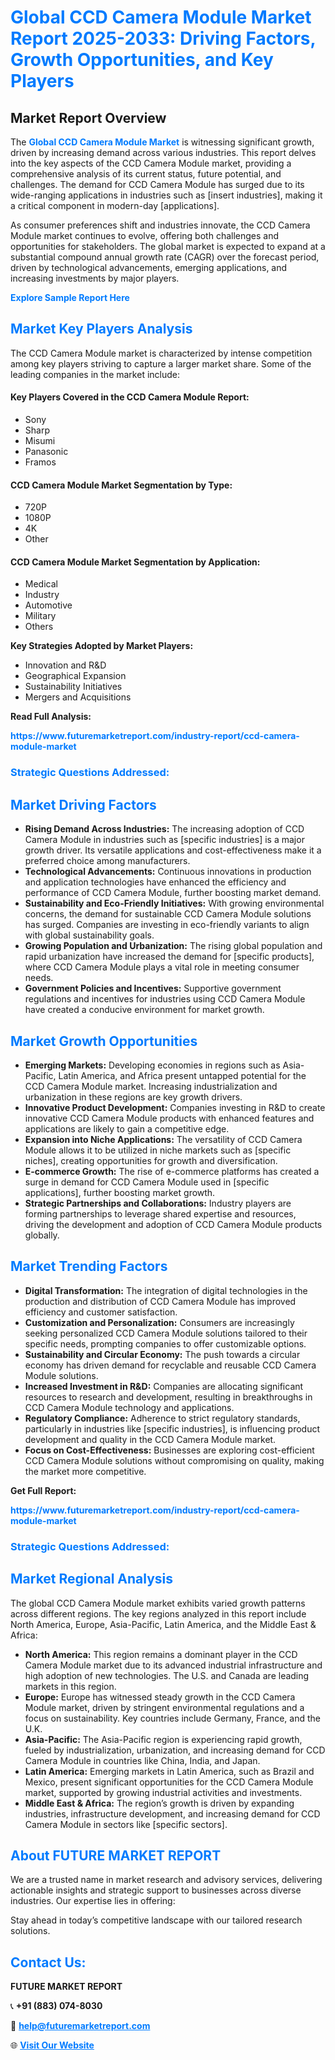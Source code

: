<h1 style="color: #007BFF;">Global CCD Camera Module Market Report 2025-2033: Driving Factors, Growth Opportunities, and Key Players</h1>

<section id="overview">
<h2>Market Report Overview</h2>
<p>The <a href="https://www.futuremarketreport.com/industry-report/ccd-camera-module-market" style="color: #007BFF; text-decoration: none;"><strong>Global CCD Camera Module Market</strong></a> is witnessing significant growth, driven by increasing demand across various industries. This report delves into the key aspects of the CCD Camera Module market, providing a comprehensive analysis of its current status, future potential, and challenges. The demand for CCD Camera Module has surged due to its wide-ranging applications in industries such as [insert industries], making it a critical component in modern-day [applications].</p>
<p>As consumer preferences shift and industries innovate, the CCD Camera Module market continues to evolve, offering both challenges and opportunities for stakeholders. The global market is expected to expand at a substantial compound annual growth rate (CAGR) over the forecast period, driven by technological advancements, emerging applications, and increasing investments by major players.</p>
</section>

<section id="overview">
<p><a href="https://www.futuremarketreport.com/request-sample/reportId=83336" style="color: #007BFF; text-decoration: none;"><strong>Explore Sample Report Here</strong></a></p>
</section>

<section id="key-players">
<h2 style="color: #007BFF;">Market Key Players Analysis</h2>
<p>The CCD Camera Module market is characterized by intense competition among key players striving to capture a larger market share. Some of the leading companies in the market include:</p>
<h4>Key Players Covered in the CCD Camera Module Report:</h4>
<ul><li>Sony</li><li>Sharp</li><li>Misumi</li><li>Panasonic</li><li>Framos</li></ul>
<h4>CCD Camera Module Market Segmentation by Type:</h4>
<ul><li>720P</li><li>1080P</li><li>4K</li><li>Other</li></ul>

<h4>CCD Camera Module Market Segmentation by Application:</h4>
<ul><li>Medical</li><li>Industry</li><li>Automotive</li><li>Military</li><li>Others</li></ul>
<p><strong>Key Strategies Adopted by Market Players:</strong></p>
<ul>
<li>Innovation and R&D</li>
<li>Geographical Expansion</li>
<li>Sustainability Initiatives</li>
<li>Mergers and Acquisitions</li>
</ul>
</section>

<section>
<p><strong>Read Full Analysis: </strong></p><a href="https://www.futuremarketreport.com/industry-report/ccd-camera-module-market" style="color: #007BFF; text-decoration: none;"><strong>https://www.futuremarketreport.com/industry-report/ccd-camera-module-market</strong></a>
<h3 style="color: #007BFF;">Strategic Questions Addressed:</h3>
</section>

<section id="driving-factors">
<h2 style="color: #007BFF;">Market Driving Factors</h2>
<ul>
<li><strong>Rising Demand Across Industries:</strong> The increasing adoption of CCD Camera Module in industries such as [specific industries] is a major growth driver. Its versatile applications and cost-effectiveness make it a preferred choice among manufacturers.</li>
<li><strong>Technological Advancements:</strong> Continuous innovations in production and application technologies have enhanced the efficiency and performance of CCD Camera Module, further boosting market demand.</li>
<li><strong>Sustainability and Eco-Friendly Initiatives:</strong> With growing environmental concerns, the demand for sustainable CCD Camera Module solutions has surged. Companies are investing in eco-friendly variants to align with global sustainability goals.</li>
<li><strong>Growing Population and Urbanization:</strong> The rising global population and rapid urbanization have increased the demand for [specific products], where CCD Camera Module plays a vital role in meeting consumer needs.</li>
<li><strong>Government Policies and Incentives:</strong> Supportive government regulations and incentives for industries using CCD Camera Module have created a conducive environment for market growth.</li>
</ul>
</section>

<section id="growth-opportunities">
<h2 style="color: #007BFF;">Market Growth Opportunities</h2>
<ul>
<li><strong>Emerging Markets:</strong> Developing economies in regions such as Asia-Pacific, Latin America, and Africa present untapped potential for the CCD Camera Module market. Increasing industrialization and urbanization in these regions are key growth drivers.</li>
<li><strong>Innovative Product Development:</strong> Companies investing in R&D to create innovative CCD Camera Module products with enhanced features and applications are likely to gain a competitive edge.</li>
<li><strong>Expansion into Niche Applications:</strong> The versatility of CCD Camera Module allows it to be utilized in niche markets such as [specific niches], creating opportunities for growth and diversification.</li>
<li><strong>E-commerce Growth:</strong> The rise of e-commerce platforms has created a surge in demand for CCD Camera Module used in [specific applications], further boosting market growth.</li>
<li><strong>Strategic Partnerships and Collaborations:</strong> Industry players are forming partnerships to leverage shared expertise and resources, driving the development and adoption of CCD Camera Module products globally.</li>
</ul>
</section>

<section id="trending-factors">
<h2 style="color: #007BFF;">Market Trending Factors</h2>
<ul>
<li><strong>Digital Transformation:</strong> The integration of digital technologies in the production and distribution of CCD Camera Module has improved efficiency and customer satisfaction.</li>
<li><strong>Customization and Personalization:</strong> Consumers are increasingly seeking personalized CCD Camera Module solutions tailored to their specific needs, prompting companies to offer customizable options.</li>
<li><strong>Sustainability and Circular Economy:</strong> The push towards a circular economy has driven demand for recyclable and reusable CCD Camera Module solutions.</li>
<li><strong>Increased Investment in R&D:</strong> Companies are allocating significant resources to research and development, resulting in breakthroughs in CCD Camera Module technology and applications.</li>
<li><strong>Regulatory Compliance:</strong> Adherence to strict regulatory standards, particularly in industries like [specific industries], is influencing product development and quality in the CCD Camera Module market.</li>
<li><strong>Focus on Cost-Effectiveness:</strong> Businesses are exploring cost-efficient CCD Camera Module solutions without compromising on quality, making the market more competitive.</li>
</ul>
</section>

<section>
<p><strong>Get Full Report: </strong></p><a href="https://www.futuremarketreport.com/industry-report/ccd-camera-module-market" style="color: #007BFF; text-decoration: none;"><strong>https://www.futuremarketreport.com/industry-report/ccd-camera-module-market</strong></a>
<h3 style="color: #007BFF;">Strategic Questions Addressed:</h3>
</section>


<section id="regional-analysis">
<h2 style="color: #007BFF;">Market Regional Analysis</h2>
<p>The global CCD Camera Module market exhibits varied growth patterns across different regions. The key regions analyzed in this report include North America, Europe, Asia-Pacific, Latin America, and the Middle East & Africa:</p>
<ul>
<li><strong>North America:</strong> This region remains a dominant player in the CCD Camera Module market due to its advanced industrial infrastructure and high adoption of new technologies. The U.S. and Canada are leading markets in this region.</li>
<li><strong>Europe:</strong> Europe has witnessed steady growth in the CCD Camera Module market, driven by stringent environmental regulations and a focus on sustainability. Key countries include Germany, France, and the U.K.</li>
<li><strong>Asia-Pacific:</strong> The Asia-Pacific region is experiencing rapid growth, fueled by industrialization, urbanization, and increasing demand for CCD Camera Module in countries like China, India, and Japan.</li>
<li><strong>Latin America:</strong> Emerging markets in Latin America, such as Brazil and Mexico, present significant opportunities for the CCD Camera Module market, supported by growing industrial activities and investments.</li>
<li><strong>Middle East & Africa:</strong> The region’s growth is driven by expanding industries, infrastructure development, and increasing demand for CCD Camera Module in sectors like [specific sectors].</li>
</ul>
</section>

<footer>
<h2 style="color: #007BFF;">About FUTURE MARKET REPORT</h2>
<p>We are a trusted name in market research and advisory services, delivering actionable insights and strategic support to businesses across diverse industries. Our expertise lies in offering:</p>

<p>Stay ahead in today’s competitive landscape with our tailored research solutions.</p>

<h2 style="color: #007BFF;">Contact Us:</h2>
<p><strong>FUTURE MARKET REPORT</strong></p>
<p>📞 <strong>+91 (883) 074-8030</strong></p>
<p>📧 <strong><a href="mailto:help@futuremarketreport.com" style="color: #007BFF;">help@futuremarketreport.com</a></strong></p>
<p>🌐 <strong><a href="https://www.futuremarketreport.com/" style="color: #007BFF;">Visit Our Website</a></strong></p>
</footer>